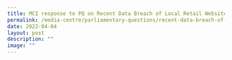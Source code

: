 ```yaml
---
title: MCI response to PQ on Recent Data Breach of Local Retail Website
permalink: /media-centre/parliamentary-questions/recent-data-breach-of-local-website/
date: 2022-04-04
layout: post
description: ""
image: ""
---
```

